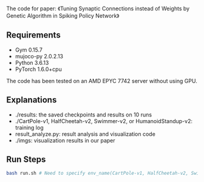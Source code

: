 The code for paper: 《Tuning Synaptic Connections instead of Weights by Genetic Algorithm in Spiking Policy Network》


## Requirements

- Gym 0.15.7 
- mujoco-py 2.0.2.13
- Python 3.6.13
- PyTorch 1.6.0+cpu


The code has been tested on an AMD EPYC 7742 server without using GPU.
<br>

## Explanations
- ./results: the saved checkpoints and results on 10 runs 
- ./CartPole-v1, HalfCheetah-v2, Swimmer-v2, or HumanoidStandup-v2: training log
- result_analyze.py: result analysis and visualization code
- ./imgs: visualization results in our paper


## Run Steps

```bash
bash run.sh # Need to specify env_name(CartPole-v1, HalfCheetah-v2, Swimmer-v2, or HumanoidStandup-v2) and policy_type(SPN_Weights or SPN_Connections).
```